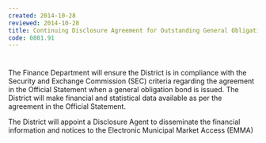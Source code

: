 ```yaml
---
created: 2014-10-28
reviewed: 2014-10-28
title: Continuing Disclosure Agreement for Outstanding General Obligation
code: 0801.91
---
```


#  


The Finance Department will ensure the District is in compliance with the Security and Exchange Commission (SEC) criteria regarding the agreement in the Official Statement when a general obligation bond is issued. The District will make financial and statistical data available as per the agreement in the Official Statement.

The District will appoint a Disclosure Agent to disseminate the financial information and notices to the Electronic Municipal Market Access (EMMA)
